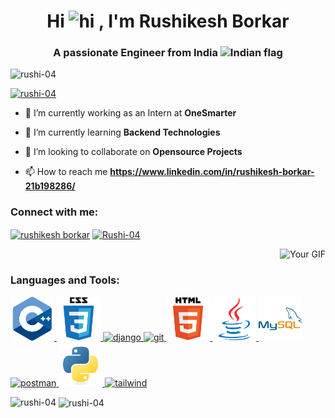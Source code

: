 <h1 align="center">Hi <img src=" https://user-images.githubusercontent.com/74038190/214644152-52f47eb3-5e31-4f47-8758-05c9468d5596.gif " alt="hi" height="30" width="30"> </img>, I'm Rushikesh Borkar</h1>
<h3 align="center">A passionate Engineer from India <img src="https://www.pngall.com/wp-content/uploads/2016/05/India-Flag.png" alt="Indian flag" height="20" width="30"></img></h3>

<p align="left"> <img src="https://komarev.com/ghpvc/?username=rushi-04&label=Profile%20views&color=0e75b6&style=flat" alt="rushi-04" /> </p>

<p align="left"> <a href="https://github.com/ryo-ma/github-profile-trophy"><img src="https://github-profile-trophy.vercel.app/?username=rushi-04" alt="rushi-04" /></a> </p>

- 🔭 I’m currently working as an Intern at **OneSmarter**

- 🌱 I’m currently learning **Backend Technologies**

- 👯 I’m looking to collaborate on **Opensource Projects**

- 📫 How to reach me **https://www.linkedin.com/in/rushikesh-borkar-21b198286/**

<h3 align="left">Connect with me:</h3>
<p align="left">
<a href="https://www.linkedin.com/in/rushikesh-borkar-21b198286/" target="blank"><img align="center" src="https://raw.githubusercontent.com/rahuldkjain/github-profile-readme-generator/master/src/images/icons/Social/linked-in-alt.svg" alt="rushikesh borkar" height="40" width="40" /></a>
<a href="https://discord.com/@rushi_04" target="blank"><img align="center" src="https://raw.githubusercontent.com/rahuldkjain/github-profile-readme-generator/master/src/images/icons/Social/discord.svg" alt="Rushi-04" height="60" width="60" /></a>
</p>
<!-- Adding for the GIF -->
<p align="right" >
    <img src=" https://user-images.githubusercontent.com/74038190/212751381-b0b2320e-6ef6-4041-a77a-de279fe5d3ae.gif " alt="Your GIF" width="200" height="300" />
</p>

<h3 align="left">Languages and Tools:</h3>
<p align="left"> <a href="https://www.w3schools.com/cpp/" target="_blank" rel="noreferrer"> <img src="https://raw.githubusercontent.com/devicons/devicon/master/icons/cplusplus/cplusplus-original.svg" alt="cplusplus" width="70" height="70"/> </a> <a href="https://www.w3schools.com/css/" target="_blank" rel="noreferrer"> <img src="https://raw.githubusercontent.com/devicons/devicon/master/icons/css3/css3-original-wordmark.svg" alt="css3" width="70" height="70"/> </a> <a href="https://www.djangoproject.com/" target="_blank" rel="noreferrer"> <img src="https://cdn.worldvectorlogo.com/logos/django.svg" alt="django" width="70" height="70"/> </a> <a href="https://git-scm.com/" target="_blank" rel="noreferrer"> <img src="https://www.vectorlogo.zone/logos/git-scm/git-scm-icon.svg" alt="git" width="70" height="70"/> </a> <a href="https://www.w3.org/html/" target="_blank" rel="noreferrer"> <img src="https://raw.githubusercontent.com/devicons/devicon/master/icons/html5/html5-original-wordmark.svg" alt="html5" width="70" height="70"/> </a> <a href="https://www.java.com" target="_blank" rel="noreferrer"> <img src="https://raw.githubusercontent.com/devicons/devicon/master/icons/java/java-original.svg" alt="java" width="70" height="70"/> </a> <a href="https://www.mysql.com/" target="_blank" rel="noreferrer"> <img src="https://raw.githubusercontent.com/devicons/devicon/master/icons/mysql/mysql-original-wordmark.svg" alt="mysql" width="70" height="70"/> </a> <a href="https://postman.com" target="_blank" rel="noreferrer"> <img src="https://www.vectorlogo.zone/logos/getpostman/getpostman-icon.svg" alt="postman" width="70" height="70"/> </a> <a href="https://www.python.org" target="_blank" rel="noreferrer"> <img src="https://raw.githubusercontent.com/devicons/devicon/master/icons/python/python-original.svg" alt="python" width="70" height="70"/> </a> <a href="https://tailwindcss.com/" target="_blank" rel="noreferrer"> <img src="https://www.vectorlogo.zone/logos/tailwindcss/tailwindcss-icon.svg" alt="tailwind" width="70" height="70"/> </a> </p>

<p><img align="left" src="https://github-readme-stats.vercel.app/api/top-langs?username=rushi-04&show_icons=true&locale=en&layout=compact" alt="rushi-04" /></p>

<p>&nbsp;<img align="center" src="https://github-readme-stats.vercel.app/api?username=rushi-04&show_icons=true&locale=en" alt="rushi-04" /></p>

